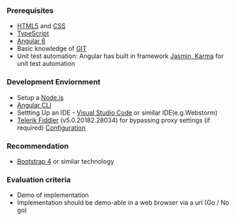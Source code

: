 ### Prerequisites
* [HTML5](https://www.w3schools.com/html/html5_intro.asp) and [CSS](https://www.w3schools.com/css/)
* [TypeScript](https://www.tutorialspoint.com/typescript/)
* [Angular 6](https://www.techiediaries.com/angular-tutorial/)
* Basic knowledge of [GIT](https://www.youtube.com/watch?v=cEGIFZDyszA&list=PL6gx4Cwl9DGAKWClAD_iKpNC0bGHxGhcx)
* Unit test automation: Angular has built in framework [Jasmin, Karma](https://medium.com/frontend-fun/angular-unit-testing-jasmine-karma-step-by-step-e3376d110ab4) for unit test automation

### Development Enviornment
* Setup a [Node.js](https://nodejs.org/en/download/) 
* [Angular CLI](https://cli.angular.io/)
* Settting Up an IDE - [Visual Studio Code](https://code.visualstudio.com/download) or similar IDE(e.g.Webstorm)
* [Telerik Fiddler](https://www.telerik.com/fiddler) (v5.0.20182.28034) for bypassing proxy settings (if required) [Configuration](https://github.com/pk2795/MEAN_Demo/blob/master/Configuration%20for%20Web%20Development.docx)

### Recommendation
* [Bootstrap 4](https://www.w3schools.com/bootstrap4/) or similar technology

### Evaluation criteria
* Demo of implementation		
* Implementation should be demo-able in a web browser via a url (Go / No go)			
